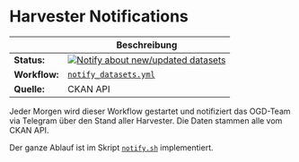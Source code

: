 Harvester Notifications
=======================

||Beschreibung|
|---|---|
|**Status:**|[![Notify about new/updated datasets](https://github.com/opendatazurich/opendatazurich.github.io/actions/workflows/notify_datasets.yml/badge.svg)](https://github.com/opendatazurich/opendatazurich.github.io/actions/workflows/notify_datasets.yml)|
|**Workflow:**|[`notify_datasets.yml`](https://github.com/opendatazurich/opendatazurich.github.io/blob/master/.github/workflows/notify_datasets.yml)|
|**Quelle:**| CKAN API

Jeder Morgen wird dieser Workflow gestartet und notifiziert das OGD-Team via Telegram über den Stand aller Harvester.
Die Daten stammen alle vom CKAN API.

Der ganze Ablauf ist im Skript [`notify.sh`](https://github.com/opendatazurich/opendatazurich.github.io/blob/master/automation/notify_datasets/notify.py) implementiert.
